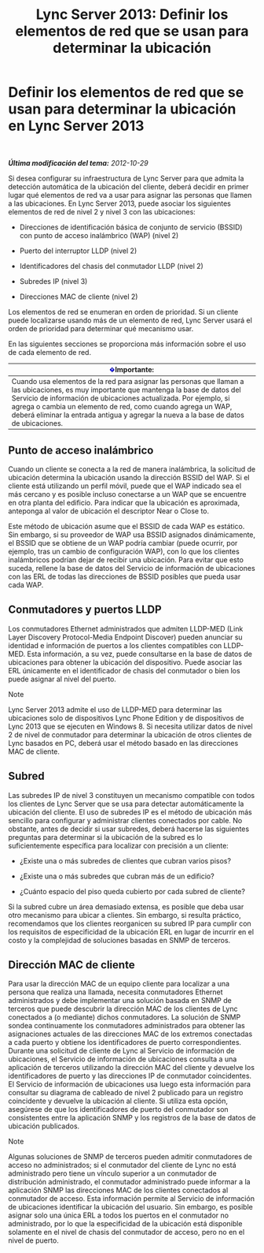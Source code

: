 ﻿---
title: 'Lync Server 2013: Definir los elementos de red que se usan para determinar la ubicación'
TOCTitle: Definir los elementos de red que se usan para determinar la ubicación
ms:assetid: 7538779d-055d-44ed-8dd7-11c45fc1b9f5
ms:mtpsurl: https://technet.microsoft.com/es-es/library/Gg398567(v=OCS.15)
ms:contentKeyID: 48275682
ms.date: 01/07/2017
mtps_version: v=OCS.15
ms.translationtype: HT
---

# Definir los elementos de red que se usan para determinar la ubicación en Lync Server 2013

 

_**Última modificación del tema:** 2012-10-29_

Si desea configurar su infraestructura de Lync Server para que admita la detección automática de la ubicación del cliente, deberá decidir en primer lugar qué elementos de red va a usar para asignar las personas que llamen a las ubicaciones. En Lync Server 2013, puede asociar los siguientes elementos de red de nivel 2 y nivel 3 con las ubicaciones:

  - Direcciones de identificación básica de conjunto de servicio (BSSID) con punto de acceso inalámbrico (WAP) (nivel 2)

  - Puerto del interruptor LLDP (nivel 2)

  - Identificadores del chasis del conmutador LLDP (nivel 2)

  - Subredes IP (nivel 3)

  - Direcciones MAC de cliente (nivel 2)

Los elementos de red se enumeran en orden de prioridad. Si un cliente puede localizarse usando más de un elemento de red, Lync Server usará el orden de prioridad para determinar qué mecanismo usar.

En las siguientes secciones se proporciona más información sobre el uso de cada elemento de red.

<table>
<thead>
<tr class="header">
<th><img src="images/Gg425917.important(OCS.15).gif" title="important" alt="important" />Importante:</th>
</tr>
</thead>
<tbody>
<tr class="odd">
<td>Cuando usa elementos de la red para asignar las personas que llaman a las ubicaciones, es muy importante que mantenga la base de datos del Servicio de información de ubicaciones actualizada. Por ejemplo, si agrega o cambia un elemento de red, como cuando agrega un WAP, deberá eliminar la entrada antigua y agregar la nueva a la base de datos de ubicaciones.</td>
</tr>
</tbody>
</table>


## Punto de acceso inalámbrico

Cuando un cliente se conecta a la red de manera inalámbrica, la solicitud de ubicación determina la ubicación usando la dirección BSSID del WAP. Si el cliente está utilizando un perfil móvil, puede que el WAP indicado sea el más cercano y es posible incluso conectarse a un WAP que se encuentre en otra planta del edificio. Para indicar que la ubicación es aproximada, anteponga al valor de ubicación el descriptor Near o Close to.

Este método de ubicación asume que el BSSID de cada WAP es estático. Sin embargo, si su proveedor de WAP usa BSSID asignados dinámicamente, el BSSID que se obtiene de un WAP podría cambiar (puede ocurrir, por ejemplo, tras un cambio de configuración WAP), con lo que los clientes inalámbricos podrían dejar de recibir una ubicación. Para evitar que esto suceda, rellene la base de datos del Servicio de información de ubicaciones con las ERL de todas las direcciones de BSSID posibles que pueda usar cada WAP.

## Conmutadores y puertos LLDP

Los conmutadores Ethernet administrados que admiten LLDP-MED (Link Layer Discovery Protocol-Media Endpoint Discover) pueden anunciar su identidad e información de puertos a los clientes compatibles con LLDP-MED. Esta información, a su vez, puede consultarse en la base de datos de ubicaciones para obtener la ubicación del dispositivo. Puede asociar las ERL únicamente en el identificador de chasis del conmutador o bien los puede asignar al nivel del puerto.


> [!NOTE]
> Lync Server 2013 admite el uso de LLDP-MED para determinar las ubicaciones solo de dispositivos Lync Phone Edition y de dispositivos de Lync 2013 que se ejecuten en Windows 8. Si necesita utilizar datos de nivel 2 de nivel de conmutador para determinar la ubicación de otros clientes de Lync basados en PC, deberá usar el método basado en las direcciones MAC de cliente.



## Subred

Las subredes IP de nivel 3 constituyen un mecanismo compatible con todos los clientes de Lync Server que se usa para detectar automáticamente la ubicación del cliente. El uso de subredes IP es el método de ubicación más sencillo para configurar y administrar clientes conectados por cable. No obstante, antes de decidir si usar subredes, deberá hacerse las siguientes preguntas para determinar si la ubicación de la subred es lo suficientemente específica para localizar con precisión a un cliente:

  - ¿Existe una o más subredes de clientes que cubran varios pisos?

  - ¿Existe una o más subredes que cubran más de un edificio?

  - ¿Cuánto espacio del piso queda cubierto por cada subred de cliente?

Si la subred cubre un área demasiado extensa, es posible que deba usar otro mecanismo para ubicar a clientes. Sin embargo, si resulta práctico, recomendamos que los clientes reorganicen su subred IP para cumplir con los requisitos de especificidad de la ubicación ERL en lugar de incurrir en el costo y la complejidad de soluciones basadas en SNMP de terceros.

## Dirección MAC de cliente

Para usar la dirección MAC de un equipo cliente para localizar a una persona que realiza una llamada, necesita conmutadores Ethernet administrados y debe implementar una solución basada en SNMP de terceros que puede descubrir la dirección MAC de los clientes de Lync conectados a (o mediante) dichos conmutadores. La solución de SNMP sondea continuamente los conmutadores administrados para obtener las asignaciones actuales de las direcciones MAC de los extremos conectadas a cada puerto y obtiene los identificadores de puerto correspondientes. Durante una solicitud de cliente de Lync al Servicio de información de ubicaciones, el Servicio de información de ubicaciones consulta a una aplicación de terceros utilizando la dirección MAC del cliente y devuelve los identificadores de puerto y las direcciones IP de conmutador coincidentes. El Servicio de información de ubicaciones usa luego esta información para consultar su diagrama de cableado de nivel 2 publicado para un registro coincidente y devuelve la ubicación al cliente. Si utiliza esta opción, asegúrese de que los identificadores de puerto del conmutador son consistentes entre la aplicación SNMP y los registros de la base de datos de ubicación publicados.


> [!NOTE]
> Algunas soluciones de SNMP de terceros pueden admitir conmutadores de acceso no administrados; si el conmutador del cliente de Lync no está administrado pero tiene un vínculo superior a un conmutador de distribución administrado, el conmutador administrado puede informar a la aplicación SNMP las direcciones MAC de los clientes conectados al conmutador de acceso. Esta información permite al Servicio de información de ubicaciones identificar la ubicación del usuario. Sin embargo, es posible asignar solo una única ERL a todos los puertos en el conmutador no administrado, por lo que la especificidad de la ubicación está disponible solamente en el nivel de chasis del conmutador de acceso, pero no en el nivel de puerto.


